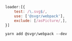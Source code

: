 ```js
loader:[{
    test: /\.svg$/,
    use: ['@svgr/webpack'],
    exclude: [/asPicture/,],
}]
```

```shell
yarn add @svgr/webpack --dev
```


